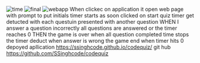 ![time](https://user-images.githubusercontent.com/90226185/136080632-d3dbc8fa-3fec-4e2d-b495-599f2fae9b99.JPG)
![final](https://user-images.githubusercontent.com/90226185/134586486-51d4c5cf-a2b8-40ea-9dd6-28c478c7a391.JPG)
![webapp](https://user-images.githubusercontent.com/90226185/134586294-7f99270f-385d-4e0f-bda8-1b4a65516200.JPG)
When clickec on application it open web page with prompt to put initials
timer starts as soon clicked on start quiz
timer get detucted with each questuin
presented with another question
WHEN I answer a question incorrectly
all questions are answered or the timer reaches 0
THEN the game is over
when all question completed time stops
the timer deduct when answer is wrong 
the game end when timer hits 0
depoyed apllication  https://ssinghcode.github.io/codequiz/
git hub https://github.com/SSinghcode/codequiz
